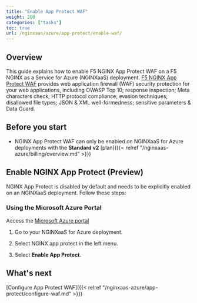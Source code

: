 ```yaml
---
title: "Enable App Protect WAF"
weight: 200
categories: ["tasks"]
toc: true
url: /nginxaas/azure/app-protect/enable-waf/
---
```


## Overview

This guide explains how to enable F5 NGINX App Protect WAF on a F5 NGINX as a Service for Azure (NGINXaaS) deployment. [F5 NGINX App Protect WAF](https://docs.nginx.com/nginx-app-protect-waf/v5) provides web application firewall (WAF) security protection for your web applications, including OWASP Top 10; response inspection; Meta characters check; HTTP protocol compliance; evasion techniques; disallowed file types; JSON & XML well-formedness; sensitive parameters & Data Guard.

## Before you start
- NGINX App Protect WAF can only be enabled on NGINXaaS for Azure deployments with the **Standard v2** [plan]({{< relref "/nginxaas-azure/billing/overview.md" >}})

## Enable NGINX App Protect (Preview)
NGINX App Protect is disabled by default and needs to be explicitly enabled on an NGINXaaS deployment. Follow these steps:

### Using the Microsoft Azure Portal

Access the [Microsoft Azure portal](https://portal.azure.com)

1. Go to your NGINXaaS for Azure deployment.

2. Select NGINX app protect in the left menu.

3. Select **Enable App Protect**.

## What's next

[Configure App Protect WAF]({{< relref "/nginxaas-azure/app-protect/configure-waf.md" >}})
